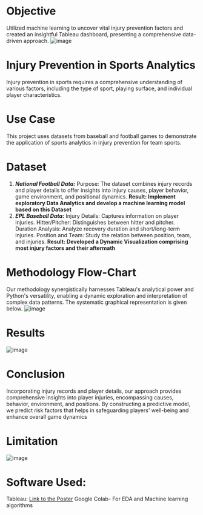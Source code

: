 # Objective
Utilized machine learning to uncover vital injury prevention factors and created an insightful Tableau dashboard, presenting a comprehensive data-driven approach.
![image](https://github.com/Preeyal/Sports-Analytics/assets/98450775/3fffc54d-c898-459d-a932-cc81c3bbe0ae)
# Injury Prevention in Sports Analytics
Injury prevention in sports requires a comprehensive understanding of various factors, including the type of sport, playing surface, and individual player characteristics.
# Use Case
This project uses datasets from baseball and football games to demonstrate the application of sports analytics in injury prevention for team sports.

# Dataset
1. _**National Football Data:**_
   Purpose: The dataset combines injury records and player details to offer insights into injury causes, player behavior, game environment, and positional dynamics.
 **Result: Implement exploratory Data Analytics and develop a  machine learning model based on this Dataset**
2. _**EPL Baseball Data:**_
   Injury Details: Captures information on player injuries.
   Hitter/Pitcher: Distinguishes between hitter and pitcher.
   Duration Analysis: Analyze recovery duration and short/long-term injuries.
   Position and Team: Study the relation between position, team, and injuries.
 **Result: Developed a Dynamic Visualization comprising most injury factors and their aftermath**
# Methodology Flow-Chart
Our methodology synergistically harnesses Tableau's analytical power and Python's versatility, enabling a dynamic exploration and interpretation of complex data patterns.
The systematic graphical representation is given below. 
![image](https://github.com/Preeyal/Sports-Analytics/assets/98450775/f1c0aa00-c9e0-4adf-9723-d75a1fdf4beb)
# Results
![image](https://github.com/Preeyal/Sports-Analytics/assets/98450775/33b8d28d-1890-42da-98ec-344c29107b6b)

# Conclusion
Incorporating injury records and player details, our approach provides comprehensive insights into player injuries, encompassing causes, behavior, environment, and positions. By constructing a predictive model, we predict risk factors that helps in safeguarding players' well-being and enhance overall game dynamics
# Limitation
![image](https://github.com/Preeyal/Sports-Analytics/assets/98450775/57e78521-ac17-4881-b522-5906a050e0df)

# Software Used:
Tableau: <a href="https://public.tableau.com/app/profile/preeyal/viz/InjuryinSports/InjuryPreventionDashboard/">Link to the Poster</a>
Google Colab- For EDA and Machine learning algorithms
